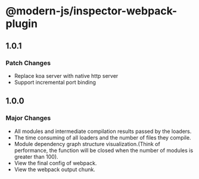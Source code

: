 # @modern-js/inspector-webpack-plugin

## 1.0.1

### Patch Changes

- Replace koa server with native http server
- Support incremental port binding

## 1.0.0

### Major Changes

- All modules and intermediate compilation results passed by the loaders.
- The time consuming of all loaders and the number of files they compile.
- Module dependency graph structure visualization.(Think of performance, the function will be closed when the number of modules is greater than 100).
- View the final config of webpack.
- View the webpack output chunk.
